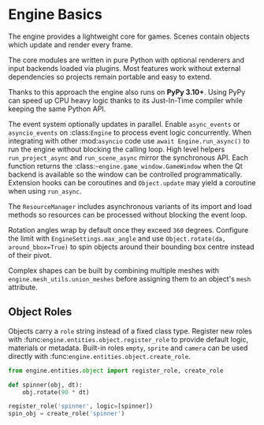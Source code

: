 # Engine Basics

The engine provides a lightweight core for games. Scenes contain objects which update and render every frame.

The core modules are written in pure Python with optional renderers and input
backends loaded via plugins. Most features work without external dependencies so
projects remain portable and easy to extend.

Thanks to this approach the engine also runs on **PyPy 3.10+**. Using PyPy can
speed up CPU heavy logic thanks to its Just-In-Time compiler while keeping the
same Python API.

The event system optionally updates in parallel. Enable ``async_events`` or
``asyncio_events`` on :class:`Engine` to process event logic concurrently.
When integrating with other :mod:`asyncio` code use ``await Engine.run_async()``
to run the engine without blocking the calling loop. High level helpers
``run_project_async`` and ``run_scene_async`` mirror the synchronous API.
Each function returns the :class:`~engine.game_window.GameWindow` when the Qt
backend is available so the window can be controlled programmatically.
Extension hooks can be coroutines and ``Object.update`` may yield a coroutine
when using ``run_async``.

The ``ResourceManager`` includes asynchronous variants of its import and load
methods so resources can be processed without blocking the event loop.

Rotation angles wrap by default once they exceed ``360`` degrees. Configure the
limit with ``EngineSettings.max_angle`` and use ``Object.rotate(da, around_bbox=True)``
to spin objects around their bounding box centre instead of their pivot.

Complex shapes can be built by combining multiple meshes with
``engine.mesh_utils.union_meshes`` before assigning them to an object's ``mesh``
attribute.

## Object Roles

Objects carry a ``role`` string instead of a fixed class type. Register new
roles with :func:`engine.entities.object.register_role` to provide default
logic, materials or metadata. Built-in roles ``empty``, ``sprite`` and
``camera`` can be used directly with :func:`engine.entities.object.create_role`.
```python
from engine.entities.object import register_role, create_role

def spinner(obj, dt):
    obj.rotate(90 * dt)

register_role('spinner', logic=[spinner])
spin_obj = create_role('spinner')
```
